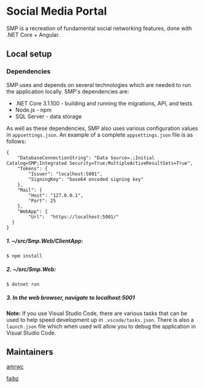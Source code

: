 # Social Media Portal

SMP is a recreation of fundamental social networking features, done with .NET Core + Angular.

## Local setup

### Dependencies

SMP uses and depends on several technologies which are needed to run the application locally. SMP's dependencies are:
- .NET Core 3.1.100 - building and running the migrations, API, and tests
- Node.js - npm
- SQL Server - data storage

As well as these dependencies, SMP also uses various configuration values in `appsettings.json`. An example of a complete `appsettings.json` file is as follows:
```
{
	"DatabaseConnectionString": "Data Source=.;Initial Catalog=SMP;Integrated Security=True;MultipleActiveResultSets=True",
	"Tokens": {
		"Issuer": "localhost:5001",
		"SigningKey": "base64 encoded signing key"
	},
	"Mail": {
		"Host": "127.0.0.1",
		"Port": 25
	},
	"WebApp": {
		"Url":  "https://localhost:5001/" 
  } 
}
```

##### 1. ~/src/Smp.Web/ClientApp:
```
$ npm install
```

##### 2. ~/src/Smp.Web:
```
$ dotnet run
```

##### 3. In the web browser, navigate to localhost:5001

**Note:**
If you use Visual Studio Code, there are various tasks that can be used to help speed development up in `.vscode/tasks.json`. There is also a `launch.json` file which when used will allow you to debug the application in Visual Studio Code.

## Maintainers

[amrwc](https://github.com/amrwc)

[faibz](https://github.com/faibz)
